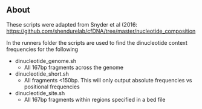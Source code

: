 ## About

These scripts were adapted from Snyder et al (2016: https://github.com/shendurelab/cfDNA/tree/master/nucleotide_composition

In the runners folder the scripts are used to find the dinucleotide context frequencies for the following
- dinucleotide_genome.sh
  - All 167bp fragments across the genome
- dinucleotide_short.sh
  - All fragments <150bp. This will only output absolute frequencies vs positional frequencies
- dinucleotide_site.sh
  - All 167bp fragments within regions specified in a bed file
